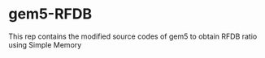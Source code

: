 # gem5-RFDB
This rep contains the modified source codes of gem5 to obtain RFDB ratio using Simple Memory
